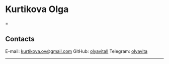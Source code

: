 # Kurtikova Olga
=

## Contacts
E-mail: kurtikova.ov@gmail.com
GitHub: [olyavitall](https://github.com/olyavitall)
Telegram: [olyavita](https://t.me/olyavita)
***
